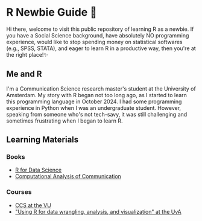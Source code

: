 # R Newbie Guide 🐣
Hi there, welcome to visit this public repository of learning R as a newbie. If you have a Social Science background, have absolutely NO programming experience, would like to stop spending money on statistical softwares (e.g., SPSS, STATA), and eager to learn R in a productive way, then you're at the right place!✨

## Me and R
I'm a Communication Science research master's student at the University of Amsterdam. My story with R began not too long ago, as I started to learn this programming language in October 2024. I had some programming experience in Python when I was an undergraduate student. However, speaking from someone who's not tech-savy, it was still challenging and sometimes frustrating when I began to learn R.


## Learning Materials
### Books
- [R for Data Science](https://r4ds.hadley.nz/)
- [Computational Analysis of Communication](https://cssbook.net/)
### Courses
- [CCS at the VU](https://github.com/ccs-amsterdam/r-course-material/tree/master?tab=readme-ov-file)
- ["Using R for data wrangling, analysis, and visualization" at the UvA](https://github.com/csch0lz/UsingRTutorials2425)

